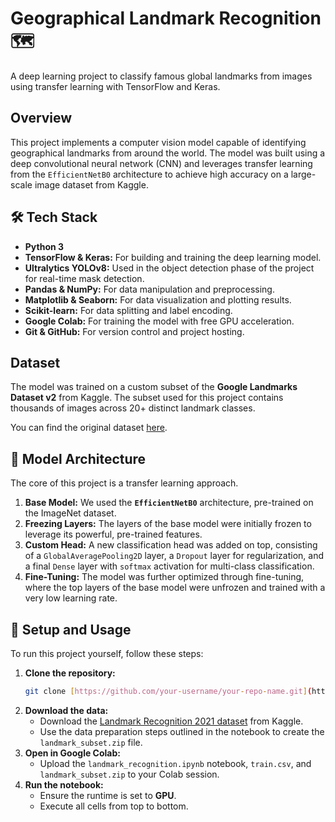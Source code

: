 # Geographical Landmark Recognition 🗺️

A deep learning project to classify famous global landmarks from images using transfer learning with TensorFlow and Keras.

## Overview

This project implements a computer vision model capable of identifying geographical landmarks from around the world. The model was built using a deep convolutional neural network (CNN) and leverages transfer learning from the `EfficientNetB0` architecture to achieve high accuracy on a large-scale image dataset from Kaggle.

## 🛠️ Tech Stack

* **Python 3**
* **TensorFlow & Keras:** For building and training the deep learning model.
* **Ultralytics YOLOv8:** Used in the object detection phase of the project for real-time mask detection.
* **Pandas & NumPy:** For data manipulation and preprocessing.
* **Matplotlib & Seaborn:** For data visualization and plotting results.
* **Scikit-learn:** For data splitting and label encoding.
* **Google Colab:** For training the model with free GPU acceleration.
* **Git & GitHub:** For version control and project hosting.


## Dataset

The model was trained on a custom subset of the **Google Landmarks Dataset v2** from Kaggle. The subset used for this project contains thousands of images across 20+ distinct landmark classes.

You can find the original dataset [here](https://www.kaggle.com/c/landmark-recognition-2021/data).

## 🧠 Model Architecture

The core of this project is a transfer learning approach.
1.  **Base Model:** We used the **`EfficientNetB0`** architecture, pre-trained on the ImageNet dataset.
2.  **Freezing Layers:** The layers of the base model were initially frozen to leverage its powerful, pre-trained features.
3.  **Custom Head:** A new classification head was added on top, consisting of a `GlobalAveragePooling2D` layer, a `Dropout` layer for regularization, and a final `Dense` layer with `softmax` activation for multi-class classification.
4.  **Fine-Tuning:** The model was further optimized through fine-tuning, where the top layers of the base model were unfrozen and trained with a very low learning rate.

## 🚀 Setup and Usage

To run this project yourself, follow these steps:

1.  **Clone the repository:**
    ```bash
    git clone [https://github.com/your-username/your-repo-name.git](https://github.com/your-username/your-repo-name.git)
    ```
2.  **Download the data:**
    * Download the [Landmark Recognition 2021 dataset](https://www.kaggle.com/c/landmark-recognition-2021/data) from Kaggle.
    * Use the data preparation steps outlined in the notebook to create the `landmark_subset.zip` file.
3.  **Open in Google Colab:**
    * Upload the `landmark_recognition.ipynb` notebook, `train.csv`, and `landmark_subset.zip` to your Colab session.
4.  **Run the notebook:**
    * Ensure the runtime is set to **GPU**.
    * Execute all cells from top to bottom.


